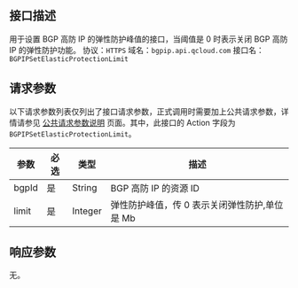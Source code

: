 ## 接口描述
用于设置 BGP 高防 IP 的弹性防护峰值的接口，当阈值是 0 时表示关闭 BGP 高防 IP 的弹性防护功能。
协议：`HTTPS`
域名：`bgpip.api.qcloud.com`
接口名：`BGPIPSetElasticProtectionLimit`

## 请求参数
以下请求参数列表仅列出了接口请求参数，正式调用时需要加上公共请求参数，详情请参见 [公共请求参数说明](/document/api/213/6976) 页面。其中，此接口的 Action 字段为 `BGPIPSetElasticProtectionLimit`。

| 参数 | 必选 | 类型 | 描述 |
|---------|---------|---------|---------|
| bgpId | 是 | String | BGP 高防 IP 的资源 ID |
| limit | 是 | Integer | 弹性防护峰值，传 0 表示关闭弹性防护,单位是 Mb |

## 响应参数
无。
